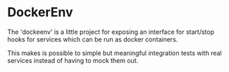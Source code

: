 # DockerEnv

The 'dockeenv' is a little project for exposing an interface for start/stop hooks for services which can be run as docker containers.

This makes is possible to simple but meaningful integration tests with real services instead of having to mock them out.


 

